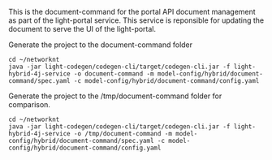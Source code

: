 This is the document-command for the portal API document management as part of the light-portal service. This service is reponsible for updating the document to serve the UI of the light-portal.

Generate the project to the document-command folder

```
cd ~/networknt
java -jar light-codegen/codegen-cli/target/codegen-cli.jar -f light-hybrid-4j-service -o document-command -m model-config/hybrid/document-command/spec.yaml -c model-config/hybrid/document-command/config.yaml
```

Generate the project to the /tmp/document-command folder for comparison. 

```
cd ~/networknt
java -jar light-codegen/codegen-cli/target/codegen-cli.jar -f light-hybrid-4j-service -o /tmp/document-command -m model-config/hybrid/document-command/spec.yaml -c model-config/hybrid/document-command/config.yaml
```
